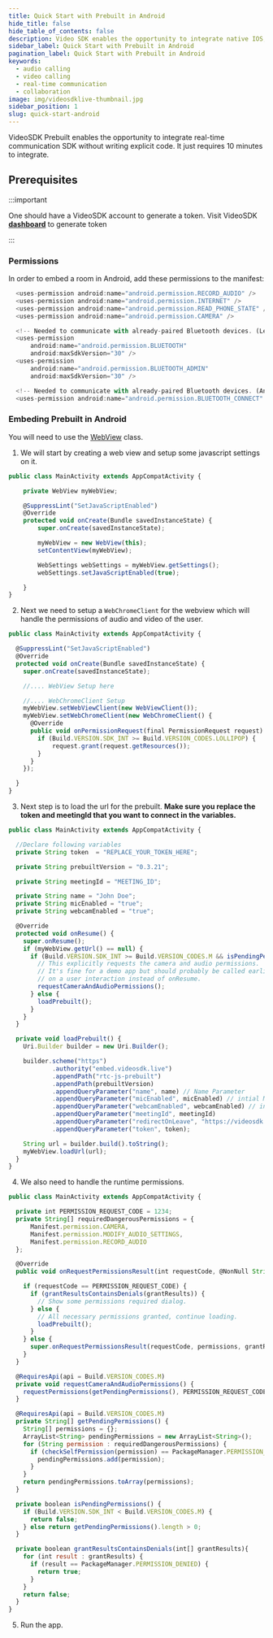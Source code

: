```yaml
---
title: Quick Start with Prebuilt in Android
hide_title: false
hide_table_of_contents: false
description: Video SDK enables the opportunity to integrate native IOS, Android & Web SDKs to add live video & audio conferencing to your applications.
sidebar_label: Quick Start with Prebuilt in Android
pagination_label: Quick Start with Prebuilt in Android
keywords:
  - audio calling
  - video calling
  - real-time communication
  - collaboration
image: img/videosdklive-thumbnail.jpg
sidebar_position: 1
slug: quick-start-android
---
```


VideoSDK Prebuilt enables the opportunity to integrate real-time communication SDK without writing explicit code. It just requires 10 minutes to integrate.

## Prerequisites

:::important

One should have a VideoSDK account to generate a token.
Visit VideoSDK **[dashboard](https://app.videosdk.live/api-keys)** to generate token

:::

### Permissions

In order to embed a room in Android, add these permissions to the manifest:

```js
  <uses-permission android:name="android.permission.RECORD_AUDIO" />
  <uses-permission android:name="android.permission.INTERNET" />
  <uses-permission android:name="android.permission.READ_PHONE_STATE" />
  <uses-permission android:name="android.permission.CAMERA" />

  <!-- Needed to communicate with already-paired Bluetooth devices. (Legacy up to Android 11) -->
  <uses-permission
      android:name="android.permission.BLUETOOTH"
      android:maxSdkVersion="30" />
  <uses-permission
      android:name="android.permission.BLUETOOTH_ADMIN"
      android:maxSdkVersion="30" />

  <!-- Needed to communicate with already-paired Bluetooth devices. (Android 12 upwards)-->
  <uses-permission android:name="android.permission.BLUETOOTH_CONNECT" />
```

### Embeding Prebuilt in Android

You will need to use the [WebView](https://developer.android.com/reference/android/webkit/WebView) class.

1. We will start by creating a web view and setup some javascript settings on it.

```js
public class MainActivity extends AppCompatActivity {

    private WebView myWebView;

    @SuppressLint("SetJavaScriptEnabled")
    @Override
    protected void onCreate(Bundle savedInstanceState) {
        super.onCreate(savedInstanceState);

        myWebView = new WebView(this);
        setContentView(myWebView);

        WebSettings webSettings = myWebView.getSettings();
        webSettings.setJavaScriptEnabled(true);

    }
}
```

2. Next we need to setup a `WebChromeClient` for the webview which will handle the permissions of audio and video of the user.

```js
public class MainActivity extends AppCompatActivity {

  @SuppressLint("SetJavaScriptEnabled")
  @Override
  protected void onCreate(Bundle savedInstanceState) {
    super.onCreate(savedInstanceState);

    //.... WebView Setup here

    //.... WebChromeClient Setup
    myWebView.setWebViewClient(new WebViewClient());
    myWebView.setWebChromeClient(new WebChromeClient() {
      @Override
      public void onPermissionRequest(final PermissionRequest request) {
        if (Build.VERSION.SDK_INT >= Build.VERSION_CODES.LOLLIPOP) {
            request.grant(request.getResources());
        }
      }
    });

  }
}
```

3. Next step is to load the url for the prebuilt. **Make sure you replace the token and meetingId that you want to connect in the variables.**

```js
public class MainActivity extends AppCompatActivity {

  //Declare following variables
  private String token  = "REPLACE_YOUR_TOKEN_HERE";

  private String prebuiltVersion = "0.3.21";

  private String meetingId = "MEETING_ID";

  private String name = "John Doe";
  private String micEnabled = "true";
  private String webcamEnabled = "true";

  @Override
  protected void onResume() {
    super.onResume();
    if (myWebView.getUrl() == null) {
      if (Build.VERSION.SDK_INT >= Build.VERSION_CODES.M && isPendingPermissions()) {
        // This explicitly requests the camera and audio permissions.
        // It's fine for a demo app but should probably be called earlier in the flow,
        // on a user interaction instead of onResume.
        requestCameraAndAudioPermissions();
      } else {
        loadPrebuilt();
      }
    }
  }

  private void loadPrebuilt() {
    Uri.Builder builder = new Uri.Builder();

    builder.scheme("https")
            .authority("embed.videosdk.live")
            .appendPath("rtc-js-prebuilt")
            .appendPath(prebuiltVersion)
            .appendQueryParameter("name", name) // Name Parameter
            .appendQueryParameter("micEnabled", micEnabled) // intial Mic Status Parameter
            .appendQueryParameter("webcamEnabled", webcamEnabled) // initial webcam status paramter
            .appendQueryParameter("meetingId", meetingId)
            .appendQueryParameter("redirectOnLeave", "https://videosdk.live")
            .appendQueryParameter("token", token);

    String url = builder.build().toString();
    myWebView.loadUrl(url);
  }
}
```

4. We also need to handle the runtime permissions.

```js
public class MainActivity extends AppCompatActivity {

  private int PERMISSION_REQUEST_CODE = 1234;
  private String[] requiredDangerousPermissions = {
      Manifest.permission.CAMERA,
      Manifest.permission.MODIFY_AUDIO_SETTINGS,
      Manifest.permission.RECORD_AUDIO
  };

  @Override
  public void onRequestPermissionsResult(int requestCode, @NonNull String[] permissions, @NonNull int[] grantResults) {

    if (requestCode == PERMISSION_REQUEST_CODE) {
      if (grantResultsContainsDenials(grantResults)) {
        // Show some permissions required dialog.
      } else {
        // All necessary permissions granted, continue loading.
        loadPrebuilt();
      }
    } else {
      super.onRequestPermissionsResult(requestCode, permissions, grantResults);
    }
  }

  @RequiresApi(api = Build.VERSION_CODES.M)
  private void requestCameraAndAudioPermissions() {
    requestPermissions(getPendingPermissions(), PERMISSION_REQUEST_CODE);
  }

  @RequiresApi(api = Build.VERSION_CODES.M)
  private String[] getPendingPermissions() {
    String[] permissions = {};
    ArrayList<String> pendingPermissions = new ArrayList<String>();
    for (String permission : requiredDangerousPermissions) {
      if (checkSelfPermission(permission) == PackageManager.PERMISSION_DENIED) {
        pendingPermissions.add(permission);
      }
    }
    return pendingPermissions.toArray(permissions);
  }

  private boolean isPendingPermissions() {
    if (Build.VERSION.SDK_INT < Build.VERSION_CODES.M) {
      return false;
    } else return getPendingPermissions().length > 0;
  }

  private boolean grantResultsContainsDenials(int[] grantResults){
    for (int result : grantResults) {
      if (result == PackageManager.PERMISSION_DENIED) {
        return true;
      }
    }
    return false;
  }
}
```

5. Run the app.
